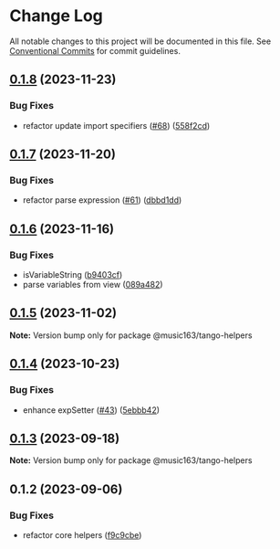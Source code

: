 # Change Log

All notable changes to this project will be documented in this file.
See [Conventional Commits](https://conventionalcommits.org) for commit guidelines.

## [0.1.8](https://github.com/netease/tango/compare/@music163/tango-helpers@0.1.7...@music163/tango-helpers@0.1.8) (2023-11-23)

### Bug Fixes

- refactor update import specifiers ([#68](https://github.com/netease/tango/issues/68)) ([558f2cd](https://github.com/netease/tango/commit/558f2cd0a692c6bbc866d08250d25e2619af183f))

## [0.1.7](https://github.com/netease/tango/compare/@music163/tango-helpers@0.1.6...@music163/tango-helpers@0.1.7) (2023-11-20)

### Bug Fixes

- refactor parse expression ([#61](https://github.com/netease/tango/issues/61)) ([dbbd1dd](https://github.com/netease/tango/commit/dbbd1dddc75c532b7c9710ab0941c8680100f093))

## [0.1.6](https://github.com/netease/tango/compare/@music163/tango-helpers@0.1.5...@music163/tango-helpers@0.1.6) (2023-11-16)

### Bug Fixes

- isVariableString ([b9403cf](https://github.com/netease/tango/commit/b9403cfec668b2717a68e92a6f837d5a88096c7c))
- parse variables from view ([089a482](https://github.com/netease/tango/commit/089a482f750e9d9a7743a6641d6e39989347d318))

## [0.1.5](https://github.com/netease/tango/compare/@music163/tango-helpers@0.1.4...@music163/tango-helpers@0.1.5) (2023-11-02)

**Note:** Version bump only for package @music163/tango-helpers

## [0.1.4](https://github.com/netease/tango/compare/@music163/tango-helpers@0.1.3...@music163/tango-helpers@0.1.4) (2023-10-23)

### Bug Fixes

- enhance expSetter ([#43](https://github.com/netease/tango/issues/43)) ([5ebbb42](https://github.com/netease/tango/commit/5ebbb428fb3fb786d330ab01959028443338d315))

## [0.1.3](https://github.com/netease/tango/compare/@music163/tango-helpers@0.1.2...@music163/tango-helpers@0.1.3) (2023-09-18)

**Note:** Version bump only for package @music163/tango-helpers

## 0.1.2 (2023-09-06)

### Bug Fixes

- refactor core helpers ([f9c9cbe](https://github.com/netease/tango/commit/f9c9cbefaef7b7fa46585798834e951ded36c68a))
